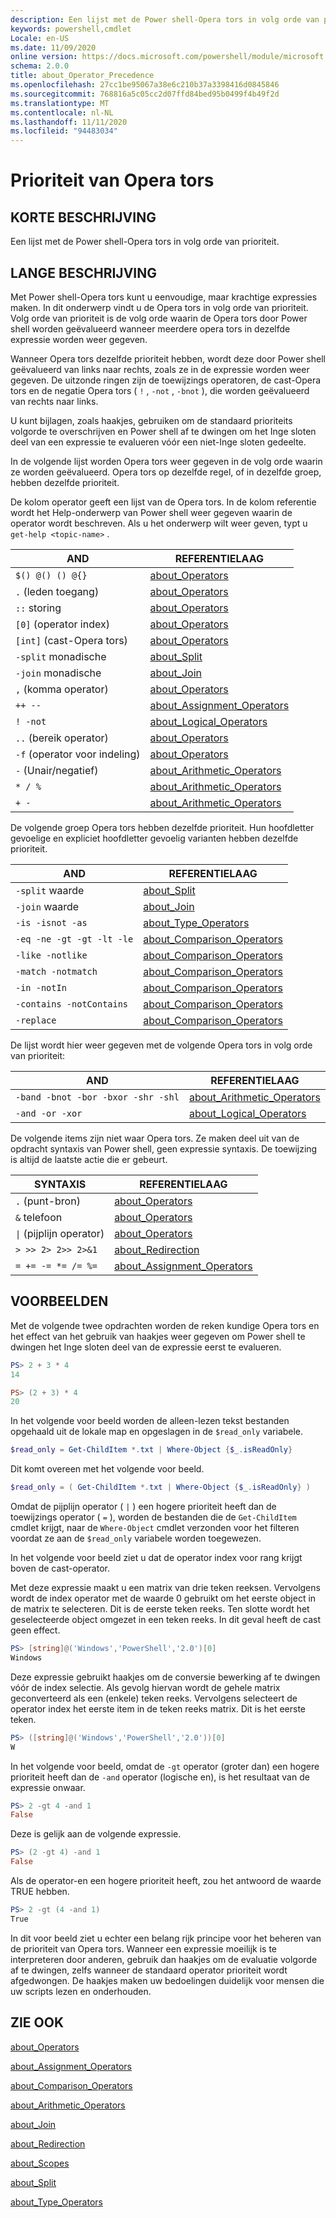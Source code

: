 ```yaml
---
description: Een lijst met de Power shell-Opera tors in volg orde van prioriteit.
keywords: powershell,cmdlet
Locale: en-US
ms.date: 11/09/2020
online version: https://docs.microsoft.com/powershell/module/microsoft.powershell.core/about/about_operator_precedence?view=powershell-5.1&WT.mc_id=ps-gethelp
schema: 2.0.0
title: about_Operator_Precedence
ms.openlocfilehash: 27cc1be95067a38e6c210b37a3398416d0845846
ms.sourcegitcommit: 768816a5c05cc2d07ffd84bed95b0499f4b49f2d
ms.translationtype: MT
ms.contentlocale: nl-NL
ms.lasthandoff: 11/11/2020
ms.locfileid: "94483034"
---
```

# <a name="about-operator-precedence"></a>Prioriteit van Opera tors

## <a name="short-description"></a>KORTE BESCHRIJVING
Een lijst met de Power shell-Opera tors in volg orde van prioriteit.

## <a name="long-description"></a>LANGE BESCHRIJVING

Met Power shell-Opera tors kunt u eenvoudige, maar krachtige expressies maken. In dit onderwerp vindt u de Opera tors in volg orde van prioriteit. Volg orde van prioriteit is de volg orde waarin de Opera tors door Power shell worden geëvalueerd wanneer meerdere opera tors in dezelfde expressie worden weer gegeven.

Wanneer Opera tors dezelfde prioriteit hebben, wordt deze door Power shell geëvalueerd van links naar rechts, zoals ze in de expressie worden weer gegeven. De uitzonde ringen zijn de toewijzings operatoren, de cast-Opera tors en de negatie Opera tors ( `!` , `-not` , `-bnot` ), die worden geëvalueerd van rechts naar links.

U kunt bijlagen, zoals haakjes, gebruiken om de standaard prioriteits volgorde te overschrijven en Power shell af te dwingen om het Inge sloten deel van een expressie te evalueren vóór een niet-Inge sloten gedeelte.

In de volgende lijst worden Opera tors weer gegeven in de volg orde waarin ze worden geëvalueerd. Opera tors op dezelfde regel, of in dezelfde groep, hebben dezelfde prioriteit.

De kolom operator geeft een lijst van de Opera tors. In de kolom referentie wordt het Help-onderwerp van Power shell weer gegeven waarin de operator wordt beschreven. Als u het onderwerp wilt weer geven, typt u `get-help <topic-name>` .

|         AND         |           REFERENTIELAAG            |
| ------------------------ | ------------------------------ |
| `$() @() () @{}`         | [about_Operators][]            |
| `.` (leden toegang)      | [about_Operators][]            |
| `::` storing            | [about_Operators][]            |
| `[0]` (operator index)   | [about_Operators][]            |
| `[int]` (cast-Opera tors) | [about_Operators][]            |
| `-split` monadische         | [about_Split][]                |
| `-join` monadische          | [about_Join][]                 |
| `,` (komma operator)     | [about_Operators][]            |
| `++ --`                  | [about_Assignment_Operators][] |
| `! -not`                 | [about_Logical_Operators][]    |
| `..` (bereik operator)    | [about_Operators][]            |
| `-f` (operator voor indeling)   | [about_Operators][]            |
| `-` (Unair/negatief)     | [about_Arithmetic_Operators][] |
| `* / %`                  | [about_Arithmetic_Operators][] |
| `+ -`                    | [about_Arithmetic_Operators][] |

De volgende groep Opera tors hebben dezelfde prioriteit. Hun hoofdletter gevoelige en expliciet hoofdletter gevoelig varianten hebben dezelfde prioriteit.

|         AND          |           REFERENTIELAAG            |
| ------------------------- | ------------------------------ |
| `-split` waarde         | [about_Split][]                |
| `-join` waarde          | [about_Join][]                 |
| `-is -isnot -as`          | [about_Type_Operators][]       |
| `-eq -ne -gt -gt -lt -le` | [about_Comparison_Operators][] |
| `-like -notlike`          | [about_Comparison_Operators][] |
| `-match -notmatch`        | [about_Comparison_Operators][] |
| `-in -notIn`              | [about_Comparison_Operators][] |
| `-contains -notContains`  | [about_Comparison_Operators][] |
| `-replace`                | [about_Comparison_Operators][] |

De lijst wordt hier weer gegeven met de volgende Opera tors in volg orde van prioriteit:

|                AND                 |           REFERENTIELAAG            |
| --------------------------------------- | ------------------------------ |
| `-band -bnot -bor -bxor -shr -shl`      | [about_Arithmetic_Operators][] |
| `-and -or -xor`                         | [about_Logical_Operators][]    |

De volgende items zijn niet waar Opera tors. Ze maken deel uit van de opdracht syntaxis van Power shell, geen expressie syntaxis. De toewijzing is altijd de laatste actie die er gebeurt.

|                SYNTAXIS                   |           REFERENTIELAAG            |
| --------------------------------------- | ------------------------------ |
| `.` (punt-bron)                        | [about_Operators][]            |
| `&` telefoon                              | [about_Operators][]            |
| <code>&#124;</code> (pijplijn operator) | [about_Operators][]            |
| `> >> 2> 2>> 2>&1`                      | [about_Redirection][]          |
| `= += -= *= /= %=`                      | [about_Assignment_Operators][] |

## <a name="examples"></a>VOORBEELDEN

Met de volgende twee opdrachten worden de reken kundige Opera tors en het effect van het gebruik van haakjes weer gegeven om Power shell te dwingen het Inge sloten deel van de expressie eerst te evalueren.

```powershell
PS> 2 + 3 * 4
14

PS> (2 + 3) * 4
20
```

In het volgende voor beeld worden de alleen-lezen tekst bestanden opgehaald uit de lokale map en opgeslagen in de `$read_only` variabele.

```powershell
$read_only = Get-ChildItem *.txt | Where-Object {$_.isReadOnly}
```

Dit komt overeen met het volgende voor beeld.

```powershell
$read_only = ( Get-ChildItem *.txt | Where-Object {$_.isReadOnly} )
```

Omdat de pijplijn operator ( `|` ) een hogere prioriteit heeft dan de toewijzings operator ( `=` ), worden de bestanden die de `Get-ChildItem` cmdlet krijgt, naar de `Where-Object` cmdlet verzonden voor het filteren voordat ze aan de `$read_only` variabele worden toegewezen.

In het volgende voor beeld ziet u dat de operator index voor rang krijgt boven de cast-operator.

Met deze expressie maakt u een matrix van drie teken reeksen. Vervolgens wordt de index operator met de waarde 0 gebruikt om het eerste object in de matrix te selecteren. Dit is de eerste teken reeks. Ten slotte wordt het geselecteerde object omgezet in een teken reeks. In dit geval heeft de cast geen effect.

```powershell
PS> [string]@('Windows','PowerShell','2.0')[0]
Windows
```

Deze expressie gebruikt haakjes om de conversie bewerking af te dwingen vóór de index selectie. Als gevolg hiervan wordt de gehele matrix geconverteerd als een (enkele) teken reeks. Vervolgens selecteert de operator index het eerste item in de teken reeks matrix. Dit is het eerste teken.

```powershell
PS> ([string]@('Windows','PowerShell','2.0'))[0]
W
```

In het volgende voor beeld, omdat de `-gt` operator (groter dan) een hogere prioriteit heeft dan de `-and` operator (logische en), is het resultaat van de expressie onwaar.

```powershell
PS> 2 -gt 4 -and 1
False
```

Deze is gelijk aan de volgende expressie.

```powershell
PS> (2 -gt 4) -and 1
False
```

Als de operator-en een hogere prioriteit heeft, zou het antwoord de waarde TRUE hebben.

```powershell
PS> 2 -gt (4 -and 1)
True
```

In dit voor beeld ziet u echter een belang rijk principe voor het beheren van de prioriteit van Opera tors. Wanneer een expressie moeilijk is te interpreteren door anderen, gebruik dan haakjes om de evaluatie volgorde af te dwingen, zelfs wanneer de standaard operator prioriteit wordt afgedwongen. De haakjes maken uw bedoelingen duidelijk voor mensen die uw scripts lezen en onderhouden.

## <a name="see-also"></a>ZIE OOK

[about_Operators][]

[about_Assignment_Operators][]

[about_Comparison_Operators][]

[about_Arithmetic_Operators][]

[about_Join][]

[about_Redirection][]

[about_Scopes][]

[about_Split][]

[about_Type_Operators][]

<!-- reference links -->
[about_Arithmetic_Operators]: about_Arithmetic_Operators.md
[about_Assignment_Operators]: about_Assignment_Operators.md
[about_Comparison_Operators]: about_Comparison_Operators.md
[about_Join]: about_Join.md
[about_Logical_Operators]: about_logical_operators.md
[about_Operators]: about_Operators.md
[about_Redirection]: about_Redirection.md
[about_Scopes]: about_Scopes.md
[about_Split]: about_Split.md
[about_Type_Operators]: about_Type_Operators.md
